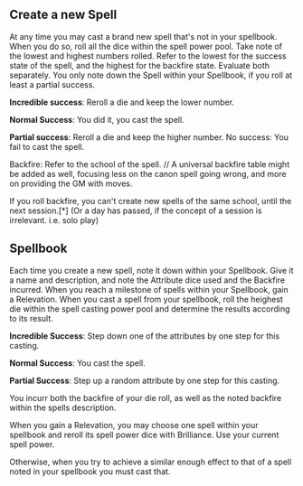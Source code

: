 ## Create a new Spell
At any time you may cast a brand new spell that's not in your spellbook. When you do so, roll all the dice within the spell power pool.
Take note of the lowest and highest numbers rolled. Refer to the lowest for the success state of the spell, and the highest for the backfire state. Evaluate both separately.
You only note down the Spell within your Spellbook, if you roll at least a partial success.

**Incredible success**: Reroll a die and keep the lower number.

**Normal Success**: You did it, you cast the spell.

**Partial success**: Reroll a die and keep the higher number.
No success: You fail to cast the spell. 

Backfire: Refer to the school of the spell. // A universal backfire table might be added as well, focusing less on the canon spell going wrong, and more on providing the GM with moves.

If you roll backfire, you can't create new spells of the same school, until the next session.[\*]
(Or a day has passed, if the concept of a session is irrelevant. i.e. solo play)

## Spellbook
Each time you create a new spell, note it down within your Spellbook. Give it a name and description, and note the Attribute dice used and the Backfire incurred.
When you reach a milestone of spells within your Spellbook, gain a Relevation.
When you cast a spell from your spellbook, roll the heighest die within the spell casting power pool and determine the results according to its result.

**Incredible Success**: Step down one of the attributes by one step for this casting.

**Normal Success**: You cast the spell.

**Partial Success**: Step up a random attribute by one step for this casting.

You incurr both the backfire of your die roll, as well as the noted backfire within the spells description.

When you gain a Relevation, you may choose one spell within your spellbook and reroll its spell power dice with Brilliance. Use your current spell power. 

Otherwise, when you try to achieve a similar enough effect to that of a spell noted in your spellbook you must cast that.
